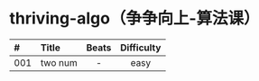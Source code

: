 # thriving-algo（争争向上-算法课）

| # | Title | Beats | Difficulty |
| :--- | :--- | :---: | :---: |
| 001 | two num | - | easy |
